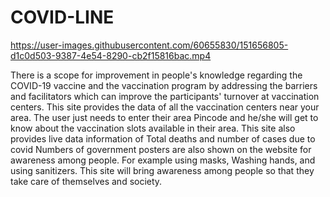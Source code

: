 # COVID-LINE


https://user-images.githubusercontent.com/60655830/151656805-d1c0d503-9387-4e54-8290-cb2f15816bac.mp4


There is a scope for improvement in people's knowledge regarding the COVID-19 vaccine and the vaccination program by addressing the barriers and facilitators which can improve the participants' turnover at vaccination centers. This site provides the data of all the vaccination centers near your area. The user just needs to enter their area Pincode and he/she will get to know about the vaccination slots available in their area. 
This site also provides live data information of Total deaths and number of cases due to covid
Numbers of government posters are also shown on the website for awareness among people. For example using masks, Washing hands, and using sanitizers. 
This site will bring awareness among people so that they take care of themselves and society.

